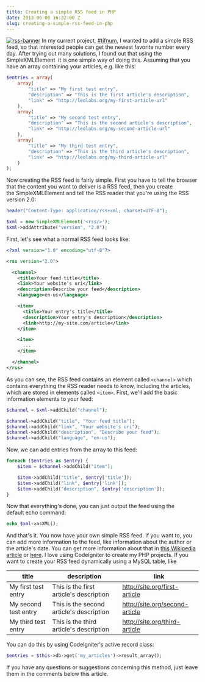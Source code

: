 ```yaml
---
title: Creating a simple RSS feed in PHP
date: 2013-06-08 16:32:00 Z
slug: creating-a-simple-rss-feed-in-php
---
```


[![rss-banner](/assets/2013/06/rss-banner.jpg)](/assets/2013/06/rss-banner.jpg) In my current project, [#tifnum](http://leolabs.org/blog/tifnum-finding-the-internets-favorite-number/ '#TIFNUM – Finding the internet’s favorite number'), I wanted to add a simple RSS feed, so that interested people can get the newest favorite number every day. After trying out many solutions, I found out that using the SimpleXMLElement  it is one simple way of doing this. Assuming that you have an array containing your articles, e.g. like this:

```php
$entries = array(
    array(
        "title" => "My first test entry",
        "description" => "This is the first article's description",
        "link" => "http://leolabs.org/my-first-article-url"
    ),
    array(
        "title" => "My second test entry",
        "description" => "This is the second article's description",
        "link" => "http://leolabs.org/my-second-article-url"
    ),
    array(
        "title" => "My third test entry",
        "description" => "This is the third article's description",
        "link" => "http://leolabs.org/my-third-article-url"
    )
);
```

Now creating the RSS feed is fairly simple. First you have to tell the browser that the content you want to deliver is a RSS feed, then you create the SimpleXMLElement and tell the RSS reader that you're using the RSS version 2.0:

```php
header("Content-Type: application/rss+xml; charset=UTF-8");

$xml = new SimpleXMLElement('<rss/>');
$xml->addAttribute("version", "2.0");
```

First, let's see what a normal RSS feed looks like:

```xml
<?xml version="1.0" encoding="utf-8"?>

<rss version="2.0">

  <channel>
    <title>Your feed title</title>
    <link>Your website's uri</link>
    <description>Describe your feed</description>
    <language>en-us</language>

    <item>
      <title>Your entry's title</title>
      <description>Your entry's description</description>
      <link>http://my-site.com/article</link>
    </item>

    <item>
      ...
    </item>

  </channel>
</rss>
```

As you can see, the RSS feed contains an element called `<channel>` which contains everything the RSS reader needs to know, including the articles, which are stored in elements called `<item>`. First, we'll add the basic information elements to your feed:

```php
$channel = $xml->addChild("channel");

$channel->addChild("title", "Your feed title");
$channel->addChild("link", "Your website's uri");
$channel->addChild("description", "Describe your feed");
$channel->addChild("language", "en-us");
```

Now, we can add entries from the array to this feed:

```php
foreach ($entries as $entry) {
    $item = $channel->addChild("item");

    $item->addChild("title", $entry['title']);
    $item->addChild("link", $entry['link']);
    $item->addChild("description", $entry['description']);
}
```

Now that everything's done, you can just output the feed using the default echo command:

```php
echo $xml->asXML();
```

And that's it. You now have your own simple RSS feed. If you want to, you can add more information to the feed, like information about the author or the article's date. You can get more information about that in [this Wikipedia article](http://en.wikipedia.org/wiki/RSS) or [here](http://cyber.law.harvard.edu/rss/rss.html). I love using CodeIgniter to create my PHP projects. If you want to create your RSS feed dynamically using a MySQL table, like

| title                | description                              | link                           |
| -------------------- | ---------------------------------------- | ------------------------------ |
| My first test entry  | This is the first article's description  | http://site.org/first-article  |
| My second test entry | This is the second article's description | http://site.org/second-article |
| My third test entry  | This is the third article's description  | http://site.org/third-article  |

You can do this by using CodeIgniter's active record class:

```php
$entries = $this->db->get('my_articles')->result_array();
```

If you have any questions or suggestions concerning this method, just leave them in the comments below this article.
